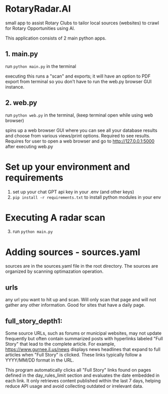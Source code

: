 # RotaryRadar.AI
small app to assist Rotary Clubs to tailor local sources (websites) to crawl for Rotary Opportunities using AI.

This application consists of 2 main python apps.

## 1. main.py 
run ```python main.py``` in the terminal

executing this runs a "scan" and exports; it will have an option to PDF export from terminal so you don't have to run the web.py browser GUI instance.

## 2. web.py 
run ```python web.py``` in the terminal, (keep terminal open while using web browser)

spins up a web browser GUI where you can see all your database results and choose from various views/print options.  Required to see results. Requires for user to open a web browser and go to http://127.0.0.1:5000 after executing web.py

# Set up your environment and requirements
1. set up your chat GPT api key in your .env (and other keys)
2. ```pip install -r requirements.txt``` to install python modules in your env

# Executing A radar scan
3. run ```python main.py```

# Adding sources - sources.yaml
sources are in the sources.yaml file in the root directory.  The sources are organized by scanning optimazation operation.
## urls
any url you want to hit up and scan.  Will only scan that page and will not gather any other information.  Good for sites that have a daily page.

## full_story_depth1:
Some source URLs, such as forums or municipal websites, may not update frequently but often contain summarized posts with hyperlinks labeled "Full Story" that lead to the complete article.
For example, https://www.gurnee.il.us/news displays news headlines that expand to full articles when "Full Story" is clicked. These links typically follow a YYYY/MM/DD format in the URL.

This program automatically clicks all "Full Story" links found on pages defined in the day_rules_limit section and evaluates the date embedded in each link. It only retrieves content published within the last 7 days, helping reduce API usage and avoid collecting outdated or irrelevant data.




